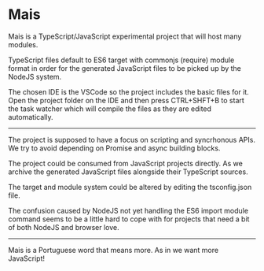 # Mais
Mais is a TypeScript/JavaScript experimental project that will host many modules.

TypeScript files default to ES6 target with commonjs (require) module format in
order for the generated JavaScript files to be picked up by the NodeJS system.

The chosen IDE is the VSCode so the project includes the basic files for it. Open
the project folder on the IDE and then press CTRL+SHFT+B to start the task
watcher which will compile the files as they are edited automatically.

---------

The project is supposed to have a focus on scripting and syncrhonous APIs. We 
try to avoid depending on Promise and async building blocks.

The project could be consumed from JavaScript projects directly. As we archive
the generated JavaScript files alongside their TypeScript sources.

The target and module system could be altered by editing the tsconfig.json file.

The confusion caused by NodeJS not yet handling the ES6 import module command
seems to be a little hard to cope with for projects that need a bit of both NodeJS
and browser love.

---------

Mais is a Portuguese word that means more. As in we want more JavaScript!
